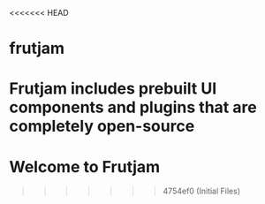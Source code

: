 <<<<<<< HEAD
# frutjam
Frutjam includes prebuilt UI components and plugins that are completely open-source
=======
# Welcome to Frutjam
>>>>>>> 4754ef0 (Initial Files)
